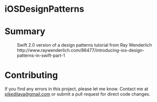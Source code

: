 # iOSDesignPatterns

# Summary
<dt>
<dd>Swift 2.0 version of a design patterns tutorial from Ray Wenderlich</dd>
<dd>http://www.raywenderlich.com/86477/introducing-ios-design-patterns-in-swift-part-1</dd>
</dt>

# Contributing
If you find any errors in this project, please let me know. Contact me at pjkedilaya@gmail.com or submit a pull request for direct code changes.

